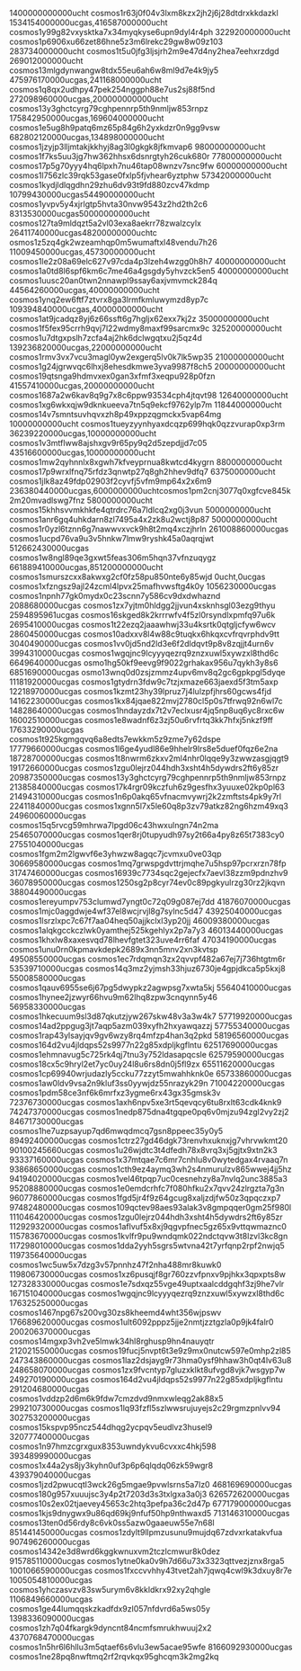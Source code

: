 1400000000000ucht cosmos1r63j0f04v3lxm8kzx2jh2j6j28dtdrxkkdazkl
1534154000000ucgas,416587000000ucht cosmos1y99g82vxysktka7x34myqkyse6upn9dyl4r4ph
322920000000ucht cosmos1p6906xu66zet86hne5z3m6lrekc29gw8w09z103
283734000000ucht cosmos1t5u0jfg3ljsjrh2m9e47d4ny2hea7eehxrzdgd
269012000000ucht cosmos13mlgdynwangw8tdx55eu6ah6w8ml9d7e4k9jy5
475976170000ucgas,241168000000ucht cosmos1q8qx2udhpy47pek254nggph88e7us2sj88f5nd
272098960000ucgas,200000000000ucht cosmos13y3ghctcyrg79cghpennrp5th9nmljw853rnpz
175842950000ucgas,169604000000ucht cosmos1e5ug8h9patq6mz65p84g6h2yxkdzr0n9gg9vsw
682802120000ucgas,134898000000ucht cosmos1jzyjp3lljmtakjkkhyj8ag3l0gkgk8jfkmvap6
98000000000ucht cosmos1f7ks5uu3jg7hw362hhsx6dsnrgtyh26cuk680r
77800000000ucht cosmos17p5g70yyy4hq6lpxh7nu46tap08wnzv7snc9fw
60000000000ucht cosmos1l756zlc39rqk53gase0fxlp5fjvhear6yztphw
57342000000ucht cosmos1kydjldlqgdhn29zhu6dv93t9fd880zcv47kdmp
10799430000ucgas54490000000ucht cosmos1yvpv5y4xjrlgtp5hvta30nvw9543z2hd2th2c6
8313530000ucgas50000000000ucht cosmos127ta9mldqzt5a2vl03exa8aekrr78zwalzcylx
26411740000ucgas48200000000uchtc osmos1z5zq4gk2wzeamhqp0m5wumaftxl48vendu7h26
11009450000ucgas,45730000000ucht cosmos1le2z08a69elc627v97cda4p3lzeh4wzgg0h8h7
40000000000ucht cosmos1a0td8l6spf6km6c7me46a4gsgdy5yhvzck5en5
40000000000ucht cosmos1uusc20an0twn2nnawpl9ssay6axjvmvmck284q
44564260000ucgas,40000000000ucht cosmos1ynq2ew6ftf7ztvrx8ga3lrmfkmluwymzd8yp7c
109394840000ucgas,40000000000ucht cosmos1at9jcadqz8yj6z66ssft6g7hgljx62exx7kj2z
35000000000ucht cosmos1f5fex95crrh9qvj7l22wdmy8maxf99sarcmx9c
32520000000ucht cosmos1u7dtgxpslh7zcfa4aj2hk6dclwgqtxu2j5qz4d
139236820000ucgas,22000000000ucht cosmos1rmv3vx7vcu3magl0yw2exgerq5lv0k7lk5wp35
21000000000ucht cosmos1g24jgrwvqc6lhxj8ehesdkmwe3yva9987f8ch5
20000000000ucht cosmos19qtsnga9hdmvxex0gan3xfmf3xeqpu928p0fzn
41557410000ucgas,20000000000ucht cosmos1687a2w6kav8q9g7x8c6ppw93534cph4jtqvt98
12640000000ucht cosmos1xg6wkxqjw9dknkueeva7tn5q9ekcf9762ylp7m
11844000000ucht cosmos14v7smntsuvhqvxzh8p49xppzqgmckx5vap64mg
10000000000ucht cosmos1tueyzyynhyaxdcqzp699hqk0qzzvurap0xp3rm
36239220000ucgas,10000000000ucht cosmos1v3mtflww8ajshxgv9r65py9q2d5zepdjjd7c05
43516600000ucgas,10000000000ucht cosmos1mw2qyhnnlx8xgwh7kfveyprnua8kwtcd4kygrn
8800000000ucht cosmos17p9wrxlfnq75rfdz3qnwtp27q8gh2hhev9dfq7
6375000000ucht cosmos1jlk8az49fdp02903f2cyvfj5vfm9mp64x2x6m9
236380440000ucgas,6000000000uchtcosmos1pm2cnj3077q0xgfcve845k2m20mvadlswg7fnz
5800000000ucht cosmos15khhsvvmkhkfe4qtrdrc76a7ldlcq2xg0j3vun
5000000000ucht cosmos1anr6gq4uhkdarn8zl7495a4x2zk8u2wctj8p87
5000000000ucht cosmos1r0yzl6tznn6g7nawwvxvck9h8t2mq4xczjhrln
261008860000ucgas cosmos1ucpd76va9u3v5hnkw7lmw9ryshk45a0aqrqjwt
512662430000ucgas cosmos1w8ngl89qe3gxwt5feas306m5hqn37vfnzuqygz
661889410000ucgas,851200000000ucht cosmos1smurszcxx8akwxg2cf0fz58pu850nte6y85wjd
0ucht,0ucgas cosmos1xfzngsz9ajl24zcml4lpvx25mafhvwsftg4k0y
1056230000ucgas cosmos1npnh77gk0mydx0c23scnn7y586cv9dxdwhaznd
2088680000ucgas cosmos1zx7yjtm0hldgg2jjvun4xsknhsgl03ezg9thyu
2594895961ucgas cosmos16skged8k2krrrwfv4f5zl0rsyndlxpmfq97u6k
2695410000ucgas cosmos1t22ezq2jaaawhwj33u4ksrtk0qtgljcfyw6wcv
2860450000ucgas cosmos10adxxv8l4w88c9tuqkx6hkqxcvfrqvrphdv9tt
3040490000ucgas cosmos1vv0jd5nd2ld3e6f2dldqvt9p8v8zqjjt4urn6v
3994310000ucgas cosmos1wgqjnc9lcyyyqezrq9znzxuwl5xywzxl8thd6c
6649640000ucgas osmo1hg50kf9eevg9f9022grhakax956u7qykh3y8s6
6851690000ucgas osmo13wnq0d0zsjzmmz4upv6mv8q2gc6gpkpgl5dyqe
11181920000ucgas cosmos1gtydrn3fdw9c7tzjxmaze663jaexd5f3tm5axp
12218970000ucgas cosmos1kzmt23hy39lpruz7j4lulzpfjhrs60gcws4fjd
14162230000ucgas cosmos1kx84jqae822mvj2780cl5p0s7tfrwq92n6wl7c
14828640000ucgas cosmos1hndayzdx7t2v7eclxusr4jq5np8uq6yc8rxc6w
16002510000ucgas cosmos1e8wadnf6z3zj50u6rvfrtq3kk7hfxj5nkzf9ff
17633290000ucgas cosmos1t925kgmgqvq6a8edts7ewkkm5z9zme7y62dspe
17779660000ucgas cosmos1l6ge4yudl86e9hhelr9lrs8e5duef0fqz6e2na
18728700000ucgas cosmos1t8nwrm6zkxv2ml4nhr0lqqe9y3zwwzasgjqgt9
19172660000ucgas cosmos1zgu0lejrz044hdh3xsht4h5dywdrs2ft6y85zr
20987350000ucgas cosmos13y3ghctcyrg79cghpennrp5th9nmljw853rnpz
21385840000ucgas cosmos17k4rgr09kczfuh6z9gesfhx3yuuxe02kp0pl63
21494310000ucgas cosmos1n6p0akq65vfnacmvywrj2k2zmftsts4pk9y7rl
22411840000ucgas cosmos1xgnn5l7x5le60q8p3zv79atkz82ng6hzm49xq3
24960060000ucgas cosmos15q5rvcg59mhrwa7lpgd06c43hwxulngn74n2ma
25465070000ucgas cosmos1qer8rj0tupyudh97sy2t66a4py8z65t7383cy0
27551040000ucgas cosmos1fgm2m2lgwvf6e3yhwzw8agqc7jcvmxu0ve03qp
30669580000ucgas cosmos1mq7grwspgdvttrjmqhe7u5hsp97pcrxrzn78fp
31747460000ucgas cosmos16939c7734sqc2gejecfx7aevl38zzm9pdnzhv9
36078950000ucgas cosmos1250sg2p8cyr74ev0c89pgkyulrzg30rz2jkqvn
38804490000ucgas cosmos1ereyumpv753clumwd7yngt0c72q09g087ej7dd
41876070000ucgas cosmos1mjc0aggdwje4wf37el8wcjrvjl8g7sylnc5d47
43925040000ucgas cosmos1lsrzlxpc7c67f7aa04heq50ajjkclxl3yp20jj
46009380000ucgas cosmos1alqkgcckczlwk0yamthej525kgehlyx2p7a7y3
46013440000ucgas cosmos1khxlw8xaxesvqd78lhevfgtet323uve4rr6faf
47034190000ucgas cosmos1unu0rn0kpmavkdepk2689x3nn5mnv2xn3kvtsp
49508550000ucgas cosmos1ec7rdqmqn3zx2qvvpf482a67ej7j736htgtm6r
53539710000ucgas cosmos14q3mz2yjmsh33hjuz6730je4gpjdkca5p5kxj8
55008580000ucgas cosmos1qauv6955se6j67pg5dwypkz2agwpsg7xwta5kj
55640410000ucgas cosmos1hynee2jzwyr66hvu9m62lhq8zpw3cnqynn5y46
56958330000ucgas cosmos1hkecuum9sl3d87qkutzjyw267skw48v3a3w4k7
57719920000ucgas cosmos14ad2ppgug3jt7aqp5azm039xyfh2hxyawqazzj
57755340000ucgas cosmos1rap43ylsayjqv9gv6wzy8rq4mfzp4han3q2pkd
58196560000ucgas cosmos164d2vu4jldqps52s9977n22g85xdpljkgflntu
62517690000ucgas cosmos1ehmnavug5c725rk4qj7tnu3y752ldasapqcsle
62579590000ucgas cosmos18cx5c9hryl2et7yc0uy24l8u6rs8dn0j5fl9zx
65511620000ucgas cosmos1cp69940wrjudazly5ccku77zzyt5mwahhknk0e
65733860000ucgas cosmos1aw0ldv9vsa2n9kluf3ss0yywjdz55nrazyk29n
71004220000ucgas cosmos1pdm58ce3nf6k6mrfxz3ygme6rx43gx35gmsk3v
72376730000ucgas cosmos1axh6npv5xe3rt5qevqcy6tu8rxlt63cdk4knk9
74247370000ucgas cosmos1nedp875dna4tgqpe0pq6v0mjzu94zgl2vy2zj2
84671730000ucgas cosmos1he7uzpsayup7qd6mwqdmcq7gsn8ppeec35y0y5
89492400000ucgas cosmos1ctrz27gd46dgk73renvhxuknxjg7vhrvwkmt20
90100245660ucgas cosmos1u26wjdtc3t4dfedh78x8vrq3xj5gjtx9xtn2k3
93337160000ucgas cosmos1x37mtqae7c6mr7cnhlu8v0wytedgax4rvaaq7n
93868650000ucgas cosmos1cth9ez4aymq3wh2s4nmurulzv865wwej4jj5hz
94194020000ucgas cosmos1vel46tpqp7uc0cesnehzy8a7nvlq2unc3885a3
95208880000ucgas cosmos1e0emdcrhfc7f080hfku2x7qvv24zlrgzta7g3n
96077860000ucgas cosmos1fgd5jr4f9z64gcug8xaljzdjfw50z3qpqczxp7
97482480000ucgas cosmos109qctev98aes93alak3v8gmpqqer0gm25f980l
111046420000ucgas cosmos1zgu0lejrz044hdh3xsht4h5dywdrs2ft6y85zr
112929320000ucgas cosmos1aflvuf5x8xj9qgvpfnec5gz65x9vttqwmaznc0
115783670000ucgas cosmos1kvlfr9pu9wndqmk022ndctqvw3t8lzvl3kc8gn
117298010000ucgas cosmos1dda2yyh5sgrs5wtvna42t7yrfqnp2rpf2nwjq5
119735640000ucgas cosmos1wc5uw5x7dzg3v57pnnhz47f2nha488mr8kuwk0
119806730000ucgas cosmos1xz6pusqjf8gr760zzvfpnxv9pjhkx3qpxpts8w
127328330000ucgas cosmos1e7sdxqz55vge49uptxaalcddgqhf3zj9he7vlr
167151040000ucgas cosmos1wgqjnc9lcyyyqezrq9znzxuwl5xywzxl8thd6c
176325250000ucgas cosmos1467npg67s200vg30zs8kheemd4wht356wjpswv
176689620000ucgas cosmos1ult6092pppz5jje2nmtjzztgzla0p9jk4falr0
200206370000ucgas cosmos14mgxp3vh2ve5lmwk34hl8rghusp9hn4nauyqtr
212021550000ucgas cosmos19fucj5nvpt6t3e9z9mx0nutcw597e0mhp2zl85
247343860000ucgas cosmos1laz2dsjayg9r73hma0ysf9hhaw3h0qt4lv63u8
248658070000ucgas cosmos1zx9fvcntyp7gluzxklkt8ufvgd8vjk7wsgyp7w
249270190000ucgas cosmos164d2vu4jldqps52s9977n22g85xdpljkgflntu
291204680000ucgas cosmos1vddzp2d6m6k9fdw7cmzdvd9nmxwleqg2ak88x5
299210730000ucgas cosmos1lq93fzfl5szlwwsrujuyejs2c29rgmzpnlvv94
302753200000ucgas cosmos15kspvp95ncz544dhqg2ycpqv5eudlvz3husel9
320777400000ucgas cosmos1n97hmzcgrxgux8353uwndykvu6cvxxc4hkj598
393489990000ucgas cosmos1x44a2ys8jy3kyhn0uf3p6p6qlqdq06zk59wgr8
439379040000ucgas cosmos1jzd2pwucqtl3wck26g5mgae9pvwlsrns5a7lz0
468169690000ucgas cosmos180g957xuuujsc3y4p2t7203d3s3txlgxa3a0j3
626572620000ucgas cosmos10s2ex02tjaevey45653c2htq3pefpa36c2d47p
677179000000ucgas cosmos1kjs9dnygwx9u86qd69kj9nfuf50hp9nthwaxd5
713146310000ucgas cosmos13ten0d56rdy8c6vk0ss5azw0gaaeuw55e7n68l
851441450000ucgas cosmos1zdylt9llpmzusunu9mujdq67zdvxrkatakvfua
907496260000ucgas cosmos14342e3d8wrd6kggkwnuxvm2tczlcmwur8k0dez
915785110000ucgas cosmos1ytne0ka0v9h7d66u73x3323qttvezjznx8rga5
1001066590000ucgas cosmos1fxccvvhhy43tvet2ah7jqwq4cwl9k3dxuy8r7e
1005054810000ucgas cosmos1yhczasvzv83sw5urym6v8kkldkrx92xy2qhgle
1106849660000ucgas cosmos1ge44lumqqskzkadfdx9zl057nfdvrd6a5ws05y
1398336090000ucgas cosmos1zh7q04fkargk9dyncnt84ncmfsmrukhwuuj2x2
4370768470000ucgas cosmos1n5hr6l6hllu3m5qtaef6s6vlu3ew5acae95wfe
8166092930000ucgas cosmos1ne28pq8nwftmq2rf2rqvkqx95ghcqm3k2mg2kq